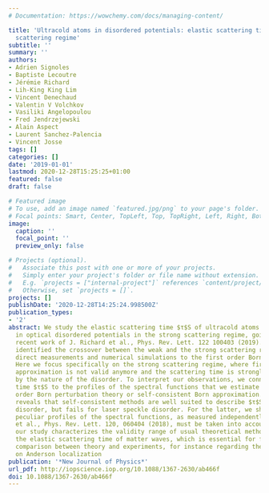 ```yaml
---
# Documentation: https://wowchemy.com/docs/managing-content/

title: 'Ultracold atoms in disordered potentials: elastic scattering time in the strong
  scattering regime'
subtitle: ''
summary: ''
authors:
- Adrien Signoles
- Baptiste Lecoutre
- Jérémie Richard
- Lih-King King Lim
- Vincent Denechaud
- Valentin V Volchkov
- Vasiliki Angelopoulou
- Fred Jendrzejewski
- Alain Aspect
- Laurent Sanchez-Palencia
- Vincent Josse
tags: []
categories: []
date: '2019-01-01'
lastmod: 2020-12-28T15:25:25+01:00
featured: false
draft: false

# Featured image
# To use, add an image named `featured.jpg/png` to your page's folder.
# Focal points: Smart, Center, TopLeft, Top, TopRight, Left, Right, BottomLeft, Bottom, BottomRight.
image:
  caption: ''
  focal_point: ''
  preview_only: false

# Projects (optional).
#   Associate this post with one or more of your projects.
#   Simply enter your project's folder or file name without extension.
#   E.g. `projects = ["internal-project"]` references `content/project/deep-learning/index.md`.
#   Otherwise, set `projects = []`.
projects: []
publishDate: '2020-12-28T14:25:24.998500Z'
publication_types:
- '2'
abstract: We study the elastic scattering time $τ$S of ultracold atoms propagating
  in optical disordered potentials in the strong scattering regime, going beyond the
  recent work of J. Richard et al., Phys. Rev. Lett. 122 100403 (2019). There, we
  identified the crossover between the weak and the strong scattering regimes by comparing
  direct measurements and numerical simulations to the first order Born approximation.
  Here we focus specifically on the strong scattering regime, where first order Born
  approximation is not valid anymore and the scattering time is strongly influenced
  by the nature of the disorder. To interpret our observations, we connect the scattering
  time $τ$S to the profiles of the spectral functions that we estimate using higher
  order Born perturbation theory or self-consistent Born approximation. The comparison
  reveals that self-consistent methods are well suited to describe $τ$S for Gaussian-distributed
  disorder, but fails for laser speckle disorder. For the latter, we show that the
  peculiar profiles of the spectral functions, as measured independently in V. Volchkov
  et al., Phys. Rev. Lett. 120, 060404 (2018), must be taken into account. Altogether
  our study characterizes the validity range of usual theoretical methods to predict
  the elastic scattering time of matter waves, which is essential for future close
  comparison between theory and experiments, for instance regarding the ongoing studies
  on Anderson localization
publication: '*New Journal of Physics*'
url_pdf: http://iopscience.iop.org/10.1088/1367-2630/ab466f
doi: 10.1088/1367-2630/ab466f
---
```

